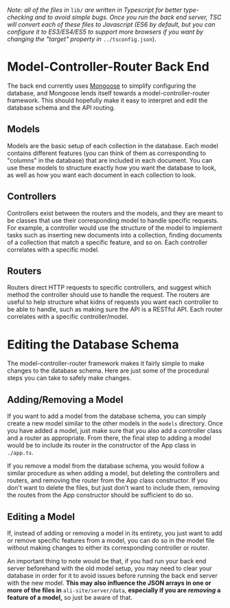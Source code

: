 *Note: all of the files in* <code>lib/</code> *are written in Typescript for better type-checking and to avoid simple bugs. Once you run the back end server, TSC will convert each of these files to Javascript (ES6 by default, but you can configure it to ES3/ES4/ES5 to support more browsers if you want by changing the "target" property in* <code>../tsconfig.json</code>).

# Model-Controller-Router Back End

The back end currently uses [Mongoose](https://mongoosejs.com/) to simplify configuring the database, and Mongoose lends itself towards a model-controller-router framework. This should hopefully make it easy to interpret and edit the database schema and the API routing.

## Models

Models are the basic setup of each collection in the database. Each model contains different features (you can think of them as corresponding to "columns" in the database) that are included in each document. You can use these models to structure exactly how you want the database to look, as well as how you want each document in each collection to look.

## Controllers

Controllers exist between the routers and the models, and they are meant to be classes that use their corresponding model to handle specific requests. For example, a controller would use the structure of the model to implement tasks such as inserting new documents into a collection, finding documents of a collection that match a specific feature, and so on. Each controller correlates with a specific model.

## Routers

Routers direct HTTP requests to specific controllers, and suggest which method the controller should use to handle the request. The routers are useful to help structure what kidns of requests you want each controller to be able to handle, such as making sure the API is a RESTful API. Each router correlates with a specific controller/model.

# Editing the Database Schema

The model-controller-router framework makes it fairly simple to make changes to the database schema. Here are just some of the procedural steps you can take to safely make changes.

## Adding/Removing a Model

If you want to add a model from the database schema, you can simply create a new model similar to the other models in the <code>models</code> directory. Once you have added a model, just make sure that you also add a controller class and a router as appropriate. From there, the final step to adding a model would be to include its router in the constructor of the App class in <code>./app.ts</code>.

If you remove a model from the database schema, you would follow a similar procedure as when adding a model, but deleting the controllers and routers, and removing the router from the App class constructor. If you don't want to delete the files, but just don't want to include them, removing the routes from the App constructor should be sufficient to do so.

## Editing a Model

If, instead of adding or removing a model in its entirety, you just want to add or remove specific features from a model, you can do so in the model file without making changes to either its corresponding controller or router. 

An important thing to note would be that, if you had run your back end server beforehand with the old model setup, you may need to clear your database in order for it to avoid issues before running the back end server with the new model. **This may also influence the JSON arrays in one or more of the files in** <code>ali-site/server/data</code>, **especially if you are *removing* a feature of a model,** so just be aware of that.